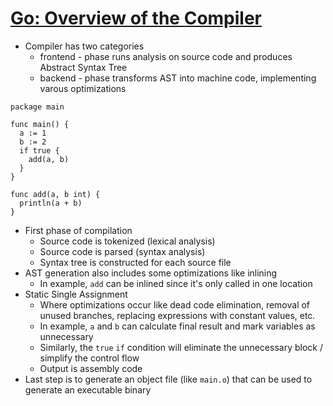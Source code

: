 # [Go: Overview of the Compiler](https://medium.com/a-journey-with-go/go-overview-of-the-compiler-4e5a153ca889)

* Compiler has two categories
  * frontend - phase runs analysis on source code and produces Abstract Syntax Tree
  * backend - phase transforms AST into machine code, implementing varous optimizations

```golang
package main

func main() {
  a := 1
  b := 2
  if true {
    add(a, b)
  }
}

func add(a, b int) {
  println(a + b)
}
```

* First phase of compilation
  * Source code is tokenized (lexical analysis)
  * Source code is parsed (syntax analysis)
  * Syntax tree is constructed for each source file
* AST generation also includes some optimizations like inlining
  * In example, `add` can be inlined since it's only called in one location
* Static Single Assignment
  * Where optimizations occur like dead code elimination, removal of unused branches, replacing expressions with constant values, etc.
  * In example, `a` and `b` can calculate final result and mark variables as unnecessary
  * Similarly, the `true` `if` condition will eliminate the unnecessary block / simplify the control flow
  * Output is assembly code
* Last step is to generate an object file (like `main.o`) that can be used to generate an executable binary
